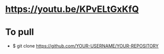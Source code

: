 # https://youtu.be/KPvELtGxKfQ

# To pull
- $ git clone https://github.com/YOUR-USERNAME/YOUR-REPOSITORY